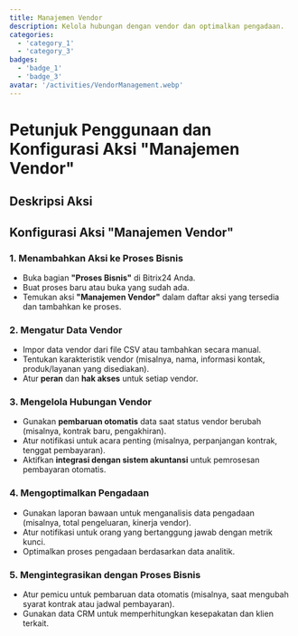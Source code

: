 ```yaml
---
title: Manajemen Vendor
description: Kelola hubungan dengan vendor dan optimalkan pengadaan.
categories: 
  - 'category_1'
  - 'category_3'
badges: 
  - 'badge_1'
  - 'badge_3'
avatar: '/activities/VendorManagement.webp'
---
```


# Petunjuk Penggunaan dan Konfigurasi Aksi "Manajemen Vendor"

## Deskripsi Aksi

## **Konfigurasi Aksi "Manajemen Vendor"**

### 1. Menambahkan Aksi ke Proses Bisnis
- Buka bagian **"Proses Bisnis"** di Bitrix24 Anda.
- Buat proses baru atau buka yang sudah ada.
- Temukan aksi **"Manajemen Vendor"** dalam daftar aksi yang tersedia dan tambahkan ke proses.

### 2. Mengatur Data Vendor
- Impor data vendor dari file CSV atau tambahkan secara manual.
- Tentukan karakteristik vendor (misalnya, nama, informasi kontak, produk/layanan yang disediakan).
- Atur **peran** dan **hak akses** untuk setiap vendor.

### 3. Mengelola Hubungan Vendor
- Gunakan **pembaruan otomatis** data saat status vendor berubah (misalnya, kontrak baru, pengakhiran).
- Atur notifikasi untuk acara penting (misalnya, perpanjangan kontrak, tenggat pembayaran).
- Aktifkan **integrasi dengan sistem akuntansi** untuk pemrosesan pembayaran otomatis.

### 4. Mengoptimalkan Pengadaan
- Gunakan laporan bawaan untuk menganalisis data pengadaan (misalnya, total pengeluaran, kinerja vendor).
- Atur notifikasi untuk orang yang bertanggung jawab dengan metrik kunci.
- Optimalkan proses pengadaan berdasarkan data analitik.

### 5. Mengintegrasikan dengan Proses Bisnis
- Atur pemicu untuk pembaruan data otomatis (misalnya, saat mengubah syarat kontrak atau jadwal pembayaran).
- Gunakan data CRM untuk memperhitungkan kesepakatan dan klien terkait.